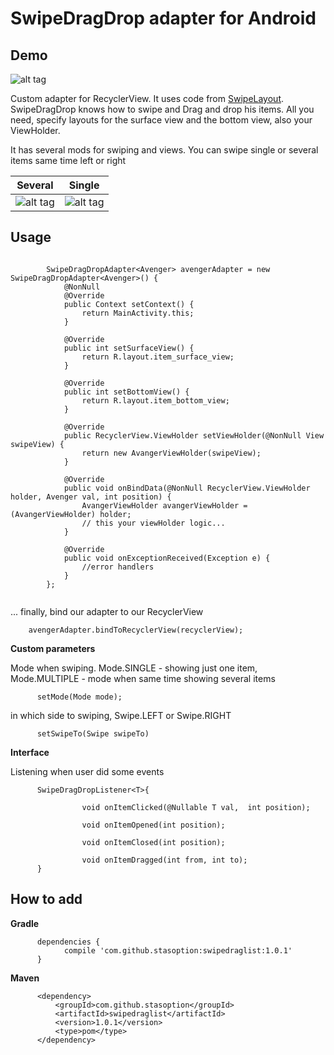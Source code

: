 # SwipeDragDrop adapter for Android

## Demo
![alt tag](https://media.giphy.com/media/kFNOmzKEZI1u8sQZzo/giphy.gif)

Custom adapter for RecyclerView. It uses code from  [SwipeLayout](https://github.com/daimajia/AndroidSwipeLayout).
SwipeDragDrop knows how to swipe and Drag and drop his items. 
All you need, specify layouts for the surface view and the bottom view, also your ViewHolder.

It has several mods for swiping and views. You can swipe single or several items same time left or right

Several | Single
------------ | -------------
![alt tag](https://media.giphy.com/media/QfGO9qSSqpP0fly0ht/giphy.gif) | ![alt tag](https://media.giphy.com/media/21GEOR4sNdE5iqWXQf/giphy.gif)


## Usage
```
          
        SwipeDragDropAdapter<Avenger> avengerAdapter = new SwipeDragDropAdapter<Avenger>() {
            @NonNull
            @Override
            public Context setContext() {
                return MainActivity.this;
            }

            @Override
            public int setSurfaceView() {
                return R.layout.item_surface_view;
            }

            @Override
            public int setBottomView() {
                return R.layout.item_bottom_view;
            }

            @Override
            public RecyclerView.ViewHolder setViewHolder(@NonNull View swipeView) {
                return new AvangerViewHolder(swipeView);
            }

            @Override
            public void onBindData(@NonNull RecyclerView.ViewHolder holder, Avenger val, int position) {
                AvangerViewHolder avangerViewHolder = (AvangerViewHolder) holder;
                // this your viewHolder logic...
            }

            @Override
            public void onExceptionReceived(Exception e) {
                //error handlers
            }
        };
   
```     

... finally, bind our adapter to our RecyclerView

```
    avengerAdapter.bindToRecyclerView(recyclerView);

```

**Custom parameters**<br />

Mode when swiping. Mode.SINGLE - showing just one item, Mode.MULTIPLE - mode when same time showing several items

          setMode(Mode mode); 
          
in which side to swiping, Swipe.LEFT or Swipe.RIGHT  

          setSwipeTo(Swipe swipeTo)
          
**Interface**<br />   

Listening when user did some events

          SwipeDragDropListener<T>{
          
                    void onItemClicked(@Nullable T val,  int position);

                    void onItemOpened(int position);

                    void onItemClosed(int position);

                    void onItemDragged(int from, int to);
          }
          
          
## How to add

**Gradle**<br />

```
      dependencies {
            compile 'com.github.stasoption:swipedraglist:1.0.1'
      }
```

**Maven**<br />

```
      <dependency>
          <groupId>com.github.stasoption</groupId>
          <artifactId>swipedraglist</artifactId>
          <version>1.0.1</version>
          <type>pom</type>
      </dependency>
```
